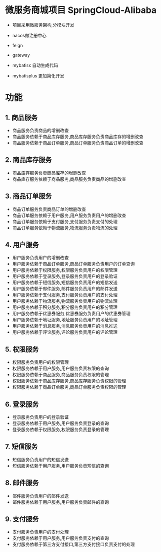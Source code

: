 # 微服务商城项目 SpringCloud-Alibaba
- 项目采用微服务架构,分模块开发

- nacos做注册中心
- feign
- gateway


- mybatisx 自动生成代码
- mybatisplus 更加简化开发










# 功能
## 1. 商品服务
- 商品服务负责商品的增删改查
- 商品服务依赖于商品库存服务,商品库存服务负责商品库存的增删改查
- 商品服务依赖于商品订单服务,商品订单服务负责商品订单的增删改查

## 2. 商品库存服务
- 商品库存服务负责商品库存的增删改查
- 商品库存服务依赖于商品服务,商品服务负责商品的增删改查

## 3. 商品订单服务
- 商品订单服务负责商品订单的增删改查
- 商品订单服务依赖于用户服务,用户服务负责用户的增删改查
- 商品订单服务依赖于支付服务,支付服务负责支付的处理
- 商品订单服务依赖于物流服务,物流服务负责物流的处理

## 4. 用户服务
- 用户服务负责用户的增删改查
- 用户服务依赖于商品订单服务,商品订单服务负责用户的订单查询
- 用户服务依赖于权限服务,权限服务负责用户的权限管理
- 用户服务依赖于登录服务,登录服务负责用户的登录验证
- 用户服务依赖于短信服务,短信服务负责用户的短信发送
- 用户服务依赖于邮件服务,邮件服务负责用户的邮件发送
- 用户服务依赖于支付服务,支付服务负责用户的支付处理
- 用户服务依赖于物流服务,物流服务负责用户的物流处理
- 用户服务依赖于积分服务,积分服务负责用户的积分管理
- 用户服务依赖于优惠券服务,优惠券服务负责用户的优惠券管理
- 用户服务依赖于地址服务,地址服务负责用户的地址管理
- 用户服务依赖于消息服务,消息服务负责用户的消息推送
- 用户服务依赖于评论服务,评论服务负责用户的评论管理


## 5. 权限服务
- 权限服务负责用户的权限管理
- 权限服务依赖于用户服务,用户服务负责权限的查询
- 权限服务依赖于商品服务,商品服务负责权限的管理
- 权限服务依赖于商品库存服务,商品库存服务负责权限的管理
- 权限服务依赖于商品订单服务,商品订单服务负责权限的管理

## 6. 登录服务
- 登录服务负责用户的登录验证
- 登录服务依赖于用户服务,用户服务负责登录的查询
- 登录服务依赖于权限服务,权限服务负责登录的管理


## 7. 短信服务
- 短信服务负责用户的短信发送
- 短信服务依赖于用户服务,用户服务负责短信的查询

## 8. 邮件服务
- 邮件服务负责用户的邮件发送
- 邮件服务依赖于用户服务,用户服务负责邮件的查询


## 9. 支付服务  
- 支付服务负责用户的支付处理
- 支付服务依赖于用户服务,用户服务负责支付的查询
- 支付服务依赖于第三方支付接口,第三方支付接口负责支付的处理